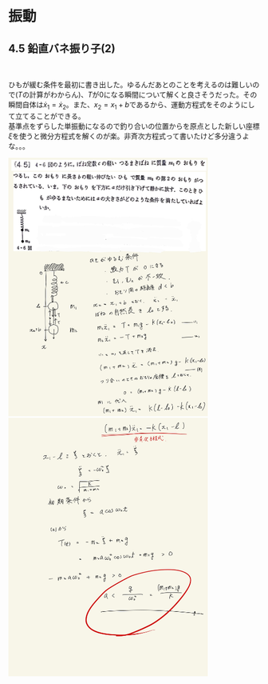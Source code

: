 <script type="text/javascript" async src="https://cdnjs.cloudflare.com/ajax/libs/mathjax/2.7.7/MathJax.js?config=TeX-MML-AM_CHTML">
</script>

<script type="text/x-mathjax-config">
 MathJax.Hub.Config({
 tex2jax: {
 inlineMath: [['$', '$'] ],
 displayMath: [ ['$$','$$'], ["\\[","\\]"] ]
 }
 });
</script>

# 振動
## 4.5 鉛直バネ振り子(2)

<br>

ひもが緩む条件を最初に書き出した。ゆるんだあとのことを考えるのは難しいので($T$の計算がわからん)、$T$が$0$になる瞬間について解くと良さそうだった。その瞬間自体は$\dot x_1 = \dot x_2$。また、$x_2 = x_1 + b$であるから、運動方程式をそのようにして立てることができる。
<br>
基準点をずらした単振動になるので釣り合いの位置からを原点とした新しい座標$\xi$を使うと微分方程式を解くのが楽。非斉次方程式って書いたけど多分違うよな。。。
<br>

<img width="400" alt="rikigaku-87" src="./images/rikigaku-87.jpg">
<img width="400" alt="rikigaku-88" src="./images/rikigaku-88.jpg">
